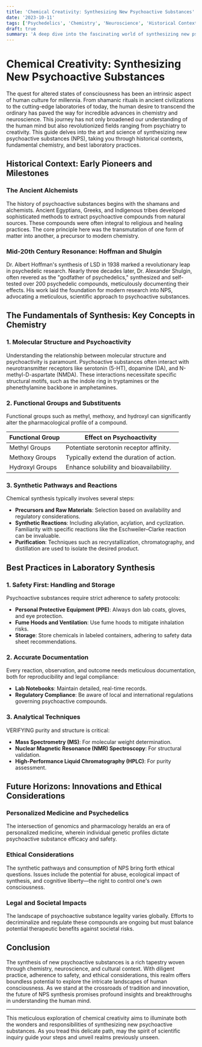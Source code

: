 ```yaml
---
title: 'Chemical Creativity: Synthesizing New Psychoactive Substances'
date: '2023-10-11'
tags: ['Psychedelics', 'Chemistry', 'Neuroscience', 'Historical Context', 'Laboratory Practices', 'Ethics']
draft: true
summary: 'A deep dive into the fascinating world of synthesizing new psychoactive substances, exploring both historical milestones and the forefront of current scientific research.'
---
```


# Chemical Creativity: Synthesizing New Psychoactive Substances

The quest for altered states of consciousness has been an intrinsic aspect of human culture for millennia. From shamanic rituals in ancient civilizations to the cutting-edge laboratories of today, the human desire to transcend the ordinary has paved the way for incredible advances in chemistry and neuroscience. This journey has not only broadened our understanding of the human mind but also revolutionized fields ranging from psychiatry to creativity. This guide delves into the art and science of synthesizing new psychoactive substances (NPS), taking you through historical contexts, fundamental chemistry, and best laboratory practices.

## Historical Context: Early Pioneers and Milestones

### The Ancient Alchemists

The history of psychoactive substances begins with the shamans and alchemists. Ancient Egyptians, Greeks, and Indigenous tribes developed sophisticated methods to extract psychoactive compounds from natural sources. These compounds were often integral to religious and healing practices. The core principle here was the transmutation of one form of matter into another, a precursor to modern chemistry.

### Mid-20th Century Resonance: Hoffman and Shulgin

Dr. Albert Hoffman's synthesis of LSD in 1938 marked a revolutionary leap in psychedelic research. Nearly three decades later, Dr. Alexander Shulgin, often revered as the "godfather of psychedelics," synthesized and self-tested over 200 psychedelic compounds, meticulously documenting their effects. His work laid the foundation for modern research into NPS, advocating a meticulous, scientific approach to psychoactive substances.

## The Fundamentals of Synthesis: Key Concepts in Chemistry

### **1. Molecular Structure and Psychoactivity**

Understanding the relationship between molecular structure and psychoactivity is paramount. Psychoactive substances often interact with neurotransmitter receptors like serotonin (5-HT), dopamine (DA), and N-methyl-D-aspartate (NMDA). These interactions necessitate specific structural motifs, such as the indole ring in tryptamines or the phenethylamine backbone in amphetamines.

### **2. Functional Groups and Substituents**

Functional groups such as methyl, methoxy, and hydroxyl can significantly alter the pharmacological profile of a compound.

| Functional Group | Effect on Psychoactivity               |
|------------------|----------------------------------------|
| Methyl Groups    | Potentiate serotonin receptor affinity.|
| Methoxy Groups   | Typically extend the duration of action.|
| Hydroxyl Groups  | Enhance solubility and bioavailability.|

### **3. Synthetic Pathways and Reactions**

Chemical synthesis typically involves several steps:

- **Precursors and Raw Materials**: Selection based on availability and regulatory considerations.
- **Synthetic Reactions**: Including alkylation, acylation, and cyclization. Familiarity with specific reactions like the Eschweiler–Clarke reaction can be invaluable.
- **Purification**: Techniques such as recrystallization, chromatography, and distillation are used to isolate the desired product.

## Best Practices in Laboratory Synthesis

### **1. Safety First: Handling and Storage**

Psychoactive substances require strict adherence to safety protocols:

- **Personal Protective Equipment (PPE)**: Always don lab coats, gloves, and eye protection.
- **Fume Hoods and Ventilation**: Use fume hoods to mitigate inhalation risks.
- **Storage**: Store chemicals in labeled containers, adhering to safety data sheet recommendations.

### **2. Accurate Documentation**

Every reaction, observation, and outcome needs meticulous documentation, both for reproducibility and legal compliance:

- **Lab Notebooks**: Maintain detailed, real-time records.
- **Regulatory Compliance**: Be aware of local and international regulations governing psychoactive compounds.

### **3. Analytical Techniques**

VERIFYING purity and structure is critical:

- **Mass Spectrometry (MS)**: For molecular weight determination.
- **Nuclear Magnetic Resonance (NMR) Spectroscopy**: For structural validation.
- **High-Performance Liquid Chromatography (HPLC)**: For purity assessment.

## Future Horizons: Innovations and Ethical Considerations

### Personalized Medicine and Psychedelics

The intersection of genomics and pharmacology heralds an era of personalized medicine, wherein individual genetic profiles dictate psychoactive substance efficacy and safety.

### Ethical Considerations

The synthetic pathways and consumption of NPS bring forth ethical questions. Issues include the potential for abuse, ecological impact of synthesis, and cognitive liberty—the right to control one's own consciousness.

### Legal and Societal Impacts

The landscape of psychoactive substance legality varies globally. Efforts to decriminalize and regulate these compounds are ongoing but must balance potential therapeutic benefits against societal risks.

## Conclusion

The synthesis of new psychoactive substances is a rich tapestry woven through chemistry, neuroscience, and cultural context. With diligent practice, adherence to safety, and ethical considerations, this realm offers boundless potential to explore the intricate landscapes of human consciousness. As we stand at the crossroads of tradition and innovation, the future of NPS synthesis promises profound insights and breakthroughs in understanding the human mind.

---

This meticulous exploration of chemical creativity aims to illuminate both the wonders and responsibilities of synthesizing new psychoactive substances. As you tread this delicate path, may the spirit of scientific inquiry guide your steps and unveil realms previously unseen.
